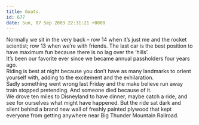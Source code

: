 ```yaml
---
title: Goats.
id: 677
date: Sun, 07 Sep 2003 22:31:21 +0000
---
```


Normally we sit in the very back – row 14 when it’s just me and the rocket scientist; row 13 when we’re with friends. The last car is the best position to have maximum fun because there is no lag over the ‘hills’.  
 It’s been our favorite ever since we became annual passholders four years ago.  
 Riding is best at night because you don’t have as many landmarks to orient yourself with, adding to the excitement and the exhilaration.  
 Sadly something went wrong last Friday and the make believe run away train stopped pretending. And someone died because of it.  
 We drove ten miles to Disneyland to have dinner, maybe catch a ride, and see for ourselves what might have happened. But the ride sat dark and silent behind a brand new wall of freshly painted plywood that kept everyone from getting anywhere near Big Thunder Mountain Railroad.


